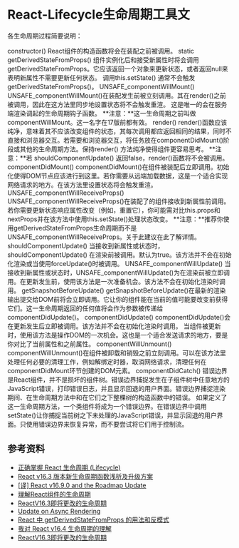 # React-Lifecycle生命周期工具文

各生命周期过程简要说明：

constructor()
React组件的构造函数将会在装配之前被调用。
static getDerivedStateFromProps()
组件实例化后和接受新属性时将会调用getDerivedStateFromProps。它应该返回一个对象来更新状态，或者返回null来表明新属性不需要更新任何状态。
调用this.setState() 通常不会触发 getDerivedStateFromProps()。
UNSAFE_componentWillMount()
UNSAFE_componentWillMount()在装配发生前被立刻调用。其在render()之前被调用，因此在这方法里同步地设置状态将不会触发重渲。
这是唯一的会在服务端渲染调起的生命周期钩子函数。
**注意：**这一生命周期之前叫做componentWillMount。这一名字在17版前都有效。
render()
render()函数应该纯净，意味着其不应该改变组件的状态，其每次调用都应返回相同的结果，同时不直接和浏览器交互。若需要和浏览器交互，将任务放在componentDidMount()阶段或其他的生命周期方法。保持render() 方法纯净使得组件更容易思考。
**注意：**若 shouldComponentUpdate() 返回false，render()函数将不会被调用。
componentDidMount()
componentDidMount()在组件被装配后立即调用。初始化使得DOM节点应该进行到这里。若你需要从远端加载数据，这是一个适合实现网络请求的地方。在该方法里设置状态将会触发重渲。
UNSAFE_componentWillReceiveProps()
UNSAFE_componentWillReceiveProps()在装配了的组件接收到新属性前调用。若你需要更新状态响应属性改变（例如，重置它），你可能需对比this.props和nextProps并在该方法中使用this.setState()处理状态改变。
**注意：**推荐你使用getDerivedStateFromProps生命周期而不是UNSAFE_componentWillReceiveProps。关于此建议在此了解详情。
shouldComponentUpdate()
当接收到新属性或状态时，shouldComponentUpdate() 在渲染前被调用。默认为true。该方法并不会在初始化渲染或当使用forceUpdate()时被调用。
UNSAFE_componentWillUpdate()
当接收到新属性或状态时，UNSAFE_componentWillUpdate()为在渲染前被立即调用。在更新发生前，使用该方法是一次准备机会。该方法不会在初始化渲染时调用。
getSnapshotBeforeUpdate()
getSnapshotBeforeUpdate()在最新的渲染输出提交给DOM前将会立即调用。它让你的组件能在当前的值可能要改变前获得它们。这一生命周期返回的任何值将会作为参数被传递给componentDidUpdate()。
componentDidUpdate()
componentDidUpdate()会在更新发生后立即被调用。该方法并不会在初始化渲染时调用。
当组件被更新时，使用该方法是操作DOM的一次机会。这也是一个适合发送请求的地方，要是你对比了当前属性和之前属性。
componentWillUnmount()
componentWillUnmount()在组件被卸载和销毁之前立刻调用。可以在该方法里处理任何必要的清理工作，例如解绑定时器，取消网络请求，清理任何在componentDidMount环节创建的DOM元素。
componentDidCatch()
错误边界是React组件，并不是损坏的组件树。错误边界捕捉发生在子组件树中任意地方的JavaScript错误，打印错误日志，并且显示回退的用户界面。错误边界捕捉渲染期间、在生命周期方法中和在它们之下整棵树的构造函数中的错误。
如果定义了这一生命周期方法，一个类组件将成为一个错误边界。在错误边界中调用setState()让你捕捉当前树之下未处理的JavaScript错误，并显示回退的用户界面。只使用错误边界来恢复异常，而不要尝试将它们用于控制流。

## 参考资料

* [正确掌握 React 生命周期 (Lifecycle)][1]
* [React v16.3 版本新生命周期函数浅析及升级方案][2]
* [[译] React v16.9.0 and the Roadmap Update][3]
* [理解React组件的生命周期][4]
* [ReactV16.3即将更改的生命周期][5]
* [Update on Async Rendering][6]
* [React 中 getDerivedStateFromProps 的用法和反模式][7]
* [我对 React v16.4 生命周期的理解][8]
* [ReactV16.3即将更改的生命周期][9]

[1]: https://juejin.im/entry/587de1b32f301e0057a28897
[2]: https://juejin.im/post/5ae6cd96f265da0b9c106931
[3]: https://juejin.im/post/5d527bbb51882515374dd15a
[4]: https://segmentfault.com/a/1190000013354181
[5]: https://www.zcfy.cc/article/update-on-async-rendering
[6]: https://reactjs.org/blog/2018/03/27/update-on-async-rendering.html#updating-state-based-on-props
[7]: https://juejin.im/post/5c3ad49be51d45521053fde0
[8]: https://juejin.im/post/5b6f1800f265da282d45a79a
[9]: https://www.zcfy.cc/article/update-on-async-rendering
